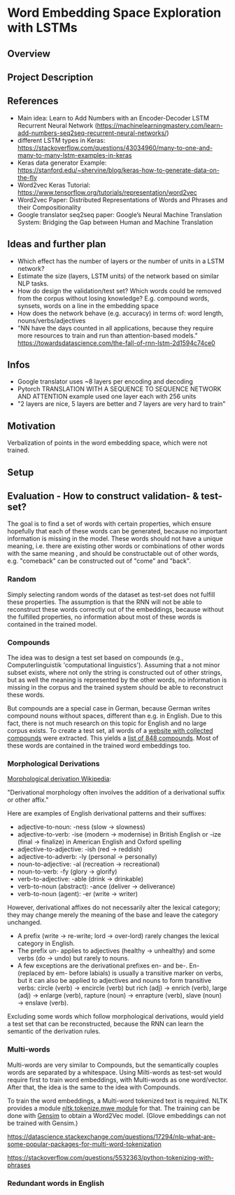 # Word Embedding Space Exploration with LSTMs

## Overview

## Project Description

## References 
 * Main idea: Learn to Add Numbers with an Encoder-Decoder LSTM Recurrent Neural Network (https://machinelearningmastery.com/learn-add-numbers-seq2seq-recurrent-neural-networks/)
 * different LSTM types in Keras: https://stackoverflow.com/questions/43034960/many-to-one-and-many-to-many-lstm-examples-in-keras
 * Keras data generator Example: https://stanford.edu/~shervine/blog/keras-how-to-generate-data-on-the-fly
 * Word2vec Keras Tutorial: https://www.tensorflow.org/tutorials/representation/word2vec
 * Word2vec Paper: Distributed Representations of Words and Phrases and their Compositionality
 * Google translator seq2seq paper: Google’s Neural Machine Translation System: Bridging the Gap between Human and Machine Translation
 


## Ideas and further plan
 * Which effect has the number of layers or the number of units in a LSTM network?
 * Estimate the size (layers, LSTM units) of the network based on similar NLP tasks.
 * How do design the validation/test set? Which words could be removed from the corpus without losing knowledge? 
 E.g. compound words, synsets, words on a line in the embedding space
 * How does the network behave (e.g. accuracy) in terms of: word length, nouns/verbs/adjectives
 * "NN have the days counted in all applications, because they require more resources to train and run than attention-based models." https://towardsdatascience.com/the-fall-of-rnn-lstm-2d1594c74ce0
 
 
 ## Infos
 * Google translator uses ~8 layers per encoding and decoding
 * Pytorch TRANSLATION WITH A SEQUENCE TO SEQUENCE NETWORK AND ATTENTION example used one layer each with 256 units
 * "2 layers are nice, 5 layers are better and 7 layers are very hard to train"
 
 
 ## Motivation
 
 Verbalization of points in the word embedding space, which were not trained. 
 
 
 ## Setup
 
 
 ## Evaluation - How to construct validation- & test-set?
 
 The goal is to find a set of words with certain properties, which ensure hopefully that
 each of these words can be generated, because no important information is missing in the model.
 These words should not have a unique meaning, i.e. there
 are existing other words or combinations of other words with the same meaning , and should be constructable out of 
 other words, e.g. "comeback" can be constructed out of "come" and "back". 
 
 ### Random
 
 Simply selecting random words of the dataset as test-set does not fulfill these properties. The assumption is that the
 RNN will not be able to reconstruct these words correctly out of the embeddings, because without the fulfilled 
 properties, no information about most of these words is contained in the trained model.
 
 ### Compounds
 
 The idea was to design a test set based on compounds (e.g., Computerlinguistik 'computational linguistics'). Assuming 
 that a not minor subset exists, where not only the string is constructed out of other strings, but as well the meaning 
 is represented by the other words, no information is missing in the corpus and the trained system should be able to 
 reconstruct these words. 

 But compounds are a special case in German, because  German writes compound nouns without spaces, different than e.g. 
 in English.  Due to this fact, there is not much research on this topic for English and no large corpus exists. To create a test 
 set, all words of a [website with collected compounds](https://www.learningdifferences.com/Main%20Page/Topics/Compound%20Word%20Lists/Compound_Word_%20Lists_complete.htm) 
 were extracted. This yields a [list of 848 compounds](/data/compounds_list_all.txt). Most of these words are contained in
 the trained word embeddings too. 

### Morphological Derivations

 [Morphological derivation Wikipedia](https://en.wikipedia.org/wiki/Morphological_derivation):
 
 "Derivational morphology often involves the addition of a derivational suffix or other affix."
 
 Here are examples of English derivational patterns and their suffixes:

 * adjective-to-noun: -ness (slow → slowness)
 * adjective-to-verb: -ise (modern → modernise) in British English or -ize (final → finalize) in American English and Oxford spelling
 * adjective-to-adjective: -ish (red → reddish)
 * adjective-to-adverb: -ly (personal → personally)
 * noun-to-adjective: -al (recreation → recreational)
 * noun-to-verb: -fy (glory → glorify)
 * verb-to-adjective: -able (drink → drinkable)
 * verb-to-noun (abstract): -ance (deliver → deliverance)
 * verb-to-noun (agent): -er (write → writer)
 
 However, derivational affixes do not necessarily alter the lexical category; they may change merely the meaning of the
 base and leave the category unchanged. 
 
 * A prefix (write → re-write; lord → over-lord) rarely changes the lexical category in English.
 * The prefix un- applies to adjectives (healthy → unhealthy) and some verbs (do → undo) but rarely to nouns.
 * A few exceptions are the derivational prefixes en- and be-. En- (replaced by em- before labials) is usually a transitive marker on verbs, but it can also be applied to adjectives and nouns to form transitive verbs: circle (verb) → encircle (verb) but rich (adj) → enrich (verb), large (adj) → enlarge (verb), rapture (noun) → enrapture (verb), slave (noun) → enslave (verb).

 Excluding some words which follow morphological derivations, would yield a test set that can be reconstructed, because
 the RNN can learn the semantic of the derivation rules.

### Multi-words

 Multi-words are very similar to Compounds, but the semantically couples words are separated by a whitespace. Using Milti-words as test-set
 would require first to train word embeddings, with Multi-words as one word/vector. After that, the idea is the same to the idea with Compounds.
 
 To train the word embeddings, a Multi-word tokenized text is required. NLTK provides a module 
 [nltk.tokenize.mwe module](http://www.nltk.org/api/nltk.tokenize.html?highlight=regexp%20tokenize#nltk.tokenize.regexp.RegexpTokenizer) 
 for that. The training can be done with [Gensim](https://radimrehurek.com/gensim/models/word2vec.html) to obtain a Word2Vec model. 
 (Glove embeddings can not be trained with Gensim.)
 
 https://datascience.stackexchange.com/questions/17294/nlp-what-are-some-popular-packages-for-multi-word-tokenization



https://stackoverflow.com/questions/5532363/python-tokenizing-with-phrases

### Redundant words in English

